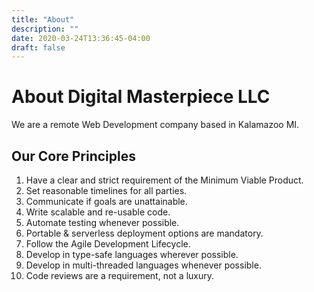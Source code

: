 ```yaml
---
title: "About"
description: ""
date: 2020-03-24T13:36:45-04:00
draft: false
---
```


# About Digital Masterpiece LLC

We are a remote Web Development company based in Kalamazoo MI.

## Our Core Principles

1. Have a clear and strict requirement of the Minimum Viable Product.
2. Set reasonable timelines for all parties.
3. Communicate if goals are unattainable.
4. Write scalable and re-usable code.
5. Automate testing whenever possible.
6. Portable & serverless deployment options are mandatory.
7. Follow the Agile Development Lifecycle.
8. Develop in type-safe languages wherever possible.
9. Develop in multi-threaded languages whenever possible.
10. Code reviews are a requirement, not a luxury.